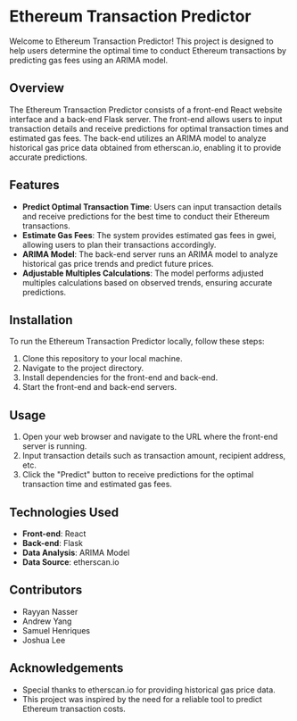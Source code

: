 # Ethereum Transaction Predictor

Welcome to Ethereum Transaction Predictor! This project is designed to help users determine the optimal time to conduct Ethereum transactions by predicting gas fees using an ARIMA model.

## Overview

The Ethereum Transaction Predictor consists of a front-end React website interface and a back-end Flask server. The front-end allows users to input transaction details and receive predictions for optimal transaction times and estimated gas fees. The back-end utilizes an ARIMA model to analyze historical gas price data obtained from etherscan.io, enabling it to provide accurate predictions.

## Features

- **Predict Optimal Transaction Time**: Users can input transaction details and receive predictions for the best time to conduct their Ethereum transactions.
- **Estimate Gas Fees**: The system provides estimated gas fees in gwei, allowing users to plan their transactions accordingly.
- **ARIMA Model**: The back-end server runs an ARIMA model to analyze historical gas price trends and predict future prices.
- **Adjustable Multiples Calculations**: The model performs adjusted multiples calculations based on observed trends, ensuring accurate predictions.

## Installation

To run the Ethereum Transaction Predictor locally, follow these steps:

1. Clone this repository to your local machine.
2. Navigate to the project directory.
3. Install dependencies for the front-end and back-end.
4. Start the front-end and back-end servers.


## Usage

1. Open your web browser and navigate to the URL where the front-end server is running.
2. Input transaction details such as transaction amount, recipient address, etc.
3. Click the "Predict" button to receive predictions for the optimal transaction time and estimated gas fees.

## Technologies Used

- **Front-end**: React
- **Back-end**: Flask
- **Data Analysis**: ARIMA Model
- **Data Source**: etherscan.io

## Contributors

- Rayyan Nasser 
- Andrew Yang 
- Samuel Henriques 
- Joshua Lee 

## Acknowledgements

- Special thanks to etherscan.io for providing historical gas price data.
- This project was inspired by the need for a reliable tool to predict Ethereum transaction costs.
